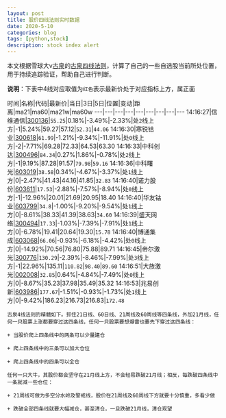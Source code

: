 ```yaml
---
layout: post
title: 股价四线法则实时数据
date: 2020-5-10
categories: blog
tags: [python,stock]
description: stock index alert
---
```



本文根据雪球大v[古泉](https://xueqiu.com/u/7148646888)的[古泉四线法则](https://xueqiu.com/7148646888/130498192)，计算了自己的一些自选股当前所处位置，用于持续追踪验证，帮助自己进行判断。

**说明**：下表中4线对应取值为`红色`表示最新价处于对应指标上方，属正面

时间|名称|代码|最新价|当日|3日|5日|位置|变动|距离|ma21|ma60|ma21w|ma60w
---|---|---|---|---|---|---|---|---
14:16:27|信维通信|[300136](https://xueqiu.com/S/SZ300136)|`55.25`|0.18%|-3.49%|-2.33%|处`2`线上方|-1|5.24%|59.27|57.12|`52.31`|`44.06`
14:16:30|寒锐钴业|[300618](https://xueqiu.com/S/SZ300618)|`61.99`|-1.21%|-9.34%|-11.91%|处`0`线上方|-2|-7.71%|69.28|72.33|64.53|63.30
14:16:33|中科创达|[300496](https://xueqiu.com/S/SZ300496)|`84.34`|0.27%|1.86%|-0.78%|处`2`线上方|-1|9.19%|87.28|91.57|`79.98`|`59.16`
14:16:36|中科曙光|[603019](https://xueqiu.com/S/SH603019)|`38.58`|0.34%|-4.67%|-3.37%|处`1`线上方|0|-2.47%|41.43|44.16|41.85|`32.83`
14:16:40|诺力股份|[603611](https://xueqiu.com/S/SH603611)|`17.53`|-2.88%|-7.57%|-8.94%|处`0`线上方|-1|-12.96%|20.01|21.69|20.95|18.40
14:16:40|华友钴业|[603799](https://xueqiu.com/S/SH603799)|`34.8`|-1.00%|-9.20%|-9.54%|处`1`线上方|0|-8.61%|38.33|41.39|38.63|`34.60`
14:16:39|盛天网络|[300494](https://xueqiu.com/S/SZ300494)|`17.33`|-1.03%|-7.39%|-7.91%|处`1`线上方|0|-6.78%|19.41|20.64|19.30|`15.78`
14:16:40|博通集成|[603068](https://xueqiu.com/S/SH603068)|`66.06`|-0.93%|-6.18%|-4.42%|处`0`线上方|0|-14.92%|70.56|76.80|75.88|89.71
14:16:45|帝尔激光|[300776](https://xueqiu.com/S/SZ300776)|`130.29`|-2.39%|-8.46%|-7.99%|处`3`线上方|-1|22.96%|135.11|`110.82`|`98.40`|`89.60`
14:16:51|大族激光|[002008](https://xueqiu.com/S/SZ002008)|`32.85`|0.64%|-4.84%|-7.49%|处`0`线上方|0|-8.67%|35.23|37.98|35.49|35.32
14:16:53|兆易创新|[603986](https://xueqiu.com/S/SH603986)|`177.67`|-1.51%|-0.93%|-1.73%|处`1`线上方|0|-9.42%|186.23|216.73|216.83|`172.48`

```
古泉4线法则的精髓如下。抓住21日线、60日线、21周线及60周线等四条线，外加21月线，任何一只股票上涨都要穿过这四条线，任何一只股票要想爆雷也要先下穿过这四条线：

+ 当股价爬上四条线中的两条可以少量建仓

+ 爬上四条线中的三条可以加大仓位

+ 爬上四条线中的四条可以全仓

任何一只大牛，其股价都会坚守在21月线上方，不会轻易跌破21月线；相反，每跌破四条线中一条就减一些仓位：

+ 21周线可做为多空分水岭及警戒线，股价在21周线及60周线下方就要十分慎重，多看少做

+ 跌破全部四条线就要大幅减仓，甚至清仓，一旦跌破21月线，清仓观望
```